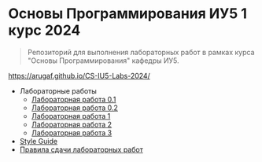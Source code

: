 # Основы Программирования ИУ5 1 курс 2024

> Репозиторий для выполнения лабораторных работ в рамках курса "Основы Программирования" кафедры ИУ5.

https://arugaf.github.io/CS-IU5-Labs-2024/

 - Лабораторные работы
	 - [Лабораторная работа 0.1](https://arugaf.github.io/CS-IU5-Labs-2024/labs/cs-lab-00_1.html)
	 - [Лабораторная работа 0.2](https://arugaf.github.io/CS-IU5-Labs-2024/labs/cs-lab-00_2.html)
	 - [Лабораторная работа 1](https://arugaf.github.io/CS-IU5-Labs-2024/labs/cs-lab-01.html)
	 - [Лабораторная работа 2](https://arugaf.github.io/CS-IU5-Labs-2024/labs/cs-lab-02.html)
	 - [Лабораторная работа 3](https://arugaf.github.io/CS-IU5-Labs-2024/labs/cs-lab-03.html)
 - [Style Guide](https://arugaf.github.io/CS-IU5-Labs-2024/cs-style-guide.html)
 - [Правила сдачи лабораторных работ](https://arugaf.github.io/CS-IU5-Labs-2024/cs-rules.html)
